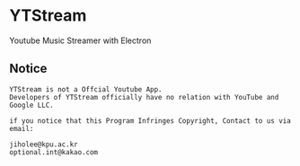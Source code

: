 # YTStream
Youtube Music Streamer with Electron

## Notice
```
YTStream is not a Offcial Youtube App.
Developers of YTStream officially have no relation with YouTube and Google LLC.

if you notice that this Program Infringes Copyright, Contact to us via email:

jiholee@kpu.ac.kr
optional.int@kakao.com
```
